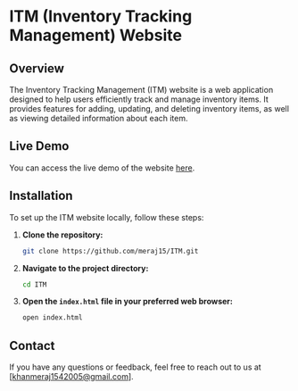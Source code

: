 # ITM (Inventory Tracking Management) Website

## Overview
The Inventory Tracking Management (ITM) website is a web application designed to help users efficiently track and manage inventory items. It provides features for adding, updating, and deleting inventory items, as well as viewing detailed information about each item.

## Live Demo
You can access the live demo of the website [here](https://meraj15.github.io/ITM/).

## Installation

To set up the ITM website locally, follow these steps:

1. **Clone the repository:**
    ```sh
    git clone https://github.com/meraj15/ITM.git
    ```
2. **Navigate to the project directory:**
    ```sh
    cd ITM
    ```
3. **Open the `index.html` file in your preferred web browser:**
    ```sh
    open index.html
    ```

## Contact

If you have any questions or feedback, feel free to reach out to us at [khanmeraj1542005@gmail.com].
